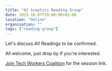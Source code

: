 ```yaml
---
title: "AI Sceptics Reading Group"
date: 2025-10-07T19:00:00+02:00
location: "Online"
organisation: ""
tags: ["reading-group"]
---
```


Let's discuss AI! Readings to be confirmed. 

All welcome, just drop by if you're interested.

[Join Tech Workers Coalition](/en/join) for the session link.